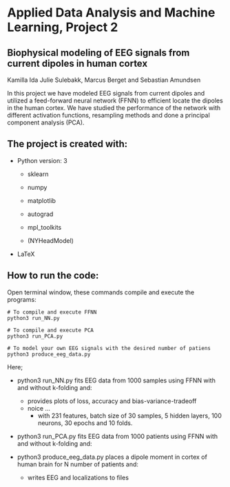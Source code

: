 # Applied Data Analysis and Machine Learning, Project 2
## Biophysical modeling of EEG signals from current dipoles in human cortex

Kamilla Ida Julie Sulebakk, Marcus Berget and Sebastian Amundsen

In this project we have modeled EEG signals from current dipoles and utilized a feed-forward neural network (FFNN) to efficient locate the dipoles in the human cortex. We have studied the performance of the network with different activation functions, resampling methods and done a principal component analysis (PCA).

## The project is created with:
* Python version: 3
  * sklearn
  * numpy
  * matplotlib
  * autograd
  * mpl_toolkits

  * (NYHeadModel)

* LaTeX

## How to run the code:
Open terminal window, these commands compile and execute the programs:
```
# To compile and execute FFNN
python3 run_NN.py

# To compile and execute PCA
python3 run_PCA.py

# To model your own EEG signals with the desired number of patiens
python3 produce_eeg_data.py

```
Here;
* python3 run_NN.py fits EEG data from 1000 samples using FFNN with and without k-folding and:
  * provides plots of loss, accuracy and bias-variance-tradeoff
  * noice ...
    * with 231 features, batch size of 30 samples, 5 hidden layers, 100 neurons, 30 epochs and 10 folds.

* python3 run_PCA.py fits EEG data from 1000 patients using FFNN with and without k-folding and:

* python3 produce_eeg_data.py places a dipole moment in cortex of human brain for N number of patients and:  
  * writes EEG and localizations to files 